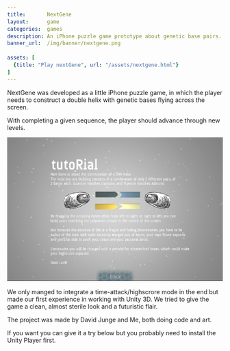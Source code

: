 ```yaml
---
title:       NextGene
layout:      game
categories:  games
description: An iPhone puzzle game prototype about genetic base pairs.
banner_url:  /img/banner/nextgene.png

assets: [
  {title: "Play nextGene", url: "/assets/nextgene.html"}
]
---
```


NextGene was developed as a little iPhone puzzle game, in which the player needs
to construct a double helix with genetic bases flying across the screen.

With completing a given sequence, the player should advance through new levels.

<img src="/img/games/nextgene/nextgene1.png"
     alt="nextGene">

We only manged to integrate a time-attack/highscrore mode in the end but made
our first experience in working with Unity 3D. We tried to give the game a
clean, almost sterile look and a futuristic flair.

The project was made by David Junge and Me, both doing code and art.

<p class="desktop only">
  If you want you can give it a try below but you probably need to install the
  Unity Player first.
</p>
